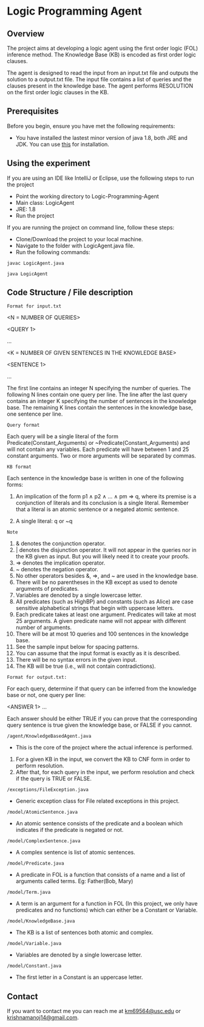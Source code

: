 # Logic Programming Agent

## Overview
The project aims at developing a logic agent using the first order logic (FOL) inference method. 
The Knowledge Base (KB) is encoded as first order logic clauses. 

The agent is designed to read the input from an input.txt file and outputs the solution to a output.txt file.
The input file contains a list of queries and the clauses present in the knowledge base.
The agent performs RESOLUTION on the first order logic clauses in the KB.

## Prerequisites

Before you begin, ensure you have met the following requirements:

* You have installed the lastest minor version of java 1.8, both JRE and JDK. You can use [this](https://www.oracle.com/technetwork/java/javase/downloads/jdk8-downloads-2133151.html) for installation.

## Using the experiment

If you are using an IDE like IntelliJ or Eclipse, use the following steps to run the project
* Point the working directory to Logic-Programming-Agent
* Main class: LogicAgent
* JRE: 1.8
* Run the project

If you are running the project on command line, follow these steps:<br/>
* Clone/Download the project to your local machine.
* Navigate to the folder with LogicAgent.java file.
* Run the following commands:
```
javac LogicAgent.java
```

```
java LogicAgent
```


## Code Structure / File description

`Format for input.txt`

 <N = NUMBER OF QUERIES>

 <QUERY 1>
 
 …

 <QUERY N>
  
 <K = NUMBER OF GIVEN SENTENCES IN THE KNOWLEDGE BASE>

 <SENTENCE 1>
 
 …

 <SENTENCE K>
  
The first line contains an integer N specifying the number of queries. The following N lines contain
one query per line. The line after the last query contains an integer K specifying the number of
sentences in the knowledge base. The remaining K lines contain the sentences in the knowledge
base, one sentence per line.

`Query format`

Each query will be a single literal of the form Predicate(Constant_Arguments) or
~Predicate(Constant_Arguments) and will not contain any variables. Each predicate will have
between 1 and 25 constant arguments. Two or more arguments will be separated by commas.

`KB format` 

Each sentence in the knowledge base is written in one of the following forms:

1) An implication of the form p1 ∧ p2 ∧ ... ∧ pm ⇒ q, where its premise is a conjunction of
literals and its conclusion is a single literal. Remember that a literal is an atomic sentence
or a negated atomic sentence.

2) A single literal: q or ~q

`Note`

1. & denotes the conjunction operator.<br/>
2. | denotes the disjunction operator. It will not appear in the queries nor in the KB given as
input. But you will likely need it to create your proofs. <br/>
3. => denotes the implication operator.<br/>
4. ~ denotes the negation operator.<br/>
5. No other operators besides &, =>, and ~ are used in the knowledge base.<br/>
6. There will be no parentheses in the KB except as used to denote arguments of predicates.<br/>
7. Variables are denoted by a single lowercase letter.<br/>
8. All predicates (such as HighBP) and constants (such as Alice) are case sensitive
alphabetical strings that begin with uppercase letters.<br/>
9. Each predicate takes at least one argument. Predicates will take at most 25 arguments. A
given predicate name will not appear with different number of arguments.<br/>
10. There will be at most 10 queries and 100 sentences in the knowledge base.<br/>
11. See the sample input below for spacing patterns.<br/>
12. You can assume that the input format is exactly as it is described.<br/>
13. There will be no syntax errors in the given input.<br/>
14. The KB will be true (i.e., will not contain contradictions).<br/>

`Format for output.txt:`

For each query, determine if that query can be inferred from the knowledge base or not, one
query per line:

<ANSWER 1>
…
<ANSWER N>

Each answer should be either TRUE if you can prove that the corresponding query sentence is
true given the knowledge base, or FALSE if you cannot.
  

`/agent/KnowledgeBasedAgent.java`

* This is the core of the project where the actual inference is performed. 

1. For a given KB in the input, we convert the KB to CNF form in order to perform resolution.
2. After that, for each query in the input, we perform resolution and check if the query is TRUE or FALSE.

`/exceptions/FileException.java`

* Generic exception class for File related exceptions in this project.

`/model/AtomicSentence.java`

* An atomic sentence consists of the predicate and a boolean which indicates if the predicate is negated or not.

`/model/ComplexSentence.java`

* A complex sentence is list of atomic sentences.

`/model/Predicate.java`

* A predicate in FOL is a function that consists of a name and a list of arguments called terms.
Eg: Father(Bob, Mary)

`/model/Term.java`

* A term is an argument for a function in FOL (In this project, we only have predicates and no functions) which can either be a Constant or Variable.

`/model/KnowledgeBase.java`

* The KB is a list of sentences both atomic and complex.

`/model/Variable.java`

* Variables are denoted by a single lowercase letter.

`/model/Constant.java`

* The first letter in a Constant is an uppercase letter.


## Contact

If you want to contact me you can reach me at <km69564@usc.edu> or <krishnamanoj14@gmail.com>.
